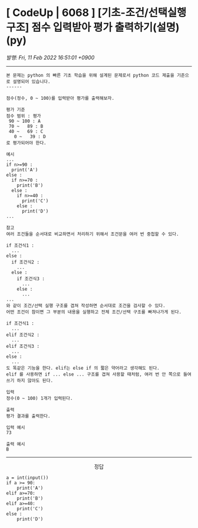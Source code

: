 # [ CodeUp | 6068 ] [기초-조건/선택실행구조] 점수 입력받아 평가 출력하기(설명)(py)

*발행: Fri, 11 Feb 2022 16:51:01 +0900*

---

<pre class="html xml" id="code_1644565844576"><code>본 문제는 python 의 빠른 기초 학습을 위해 설계된 문제로서 python 코드 제출을 기준으로 설명되어 있습니다. 
------

점수(정수, 0 ~ 100)를 입력받아 평가를 출력해보자.

평가 기준
점수 범위 : 평가
 90 ~ 100 : A
 70 ~   89 : B
 40 ~   69 : C
   0 ~   39 : D
로 평가되어야 한다.

예시
...
if n&gt;=90 :
  print('A')
else :
  if n&gt;=70 :
    print('B')
  else :
    if n&gt;=40 :
      print('C')
    else :
      print('D') 
...

참고
여러 조건들을 순서대로 비교하면서 처리하기 위해서 조건문을 여러 번 중첩할 수 있다.

if 조건식1 :
  ...
else :
  if 조건식2 :
    ...
  else :
    if 조건식3 :
      ...
    else :
      ...
...
와 같이 조건/선택 실행 구조를 겹쳐 작성하면 순서대로 조건을 검사할 수 있다.
어떤 조건이 참이면 그 부분의 내용을 실행하고 전체 조건/선택 구조를 빠져나가게 된다.

if 조건식1 : 
  ... 
elif 조건식2 : 
  ... 
elif 조건식3 : 
  ... 
else : 
  ...
도 똑같은 기능을 한다. elif는 else if 의 짧은 약어라고 생각해도 된다.
elif 를 사용하면 if ... else ... 구조를 겹쳐 사용할 때처럼, 여러 번 안 쪽으로 들여쓰기 하지 않아도 된다.

입력
정수(0 ~ 100) 1개가 입력된다.

출력
평가 결과를 출력한다.

입력 예시   
73

출력 예시
B</code></pre>
<hr contenteditable="false" />
<p style="text-align: center;">정답</p>
<pre class="python" id="code_1644565784625"><code>a = int(input())
if a &gt;= 90:
    print('A')
elif a&gt;=70:
    print('B')
elif a&gt;=40:
    print('C')
else :
    print('D')</code></pre>
<p>&nbsp;</p>